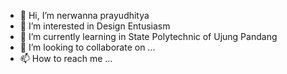 - 👋 Hi, I’m nerwanna prayudhitya
- 👀 I’m interested in Design Entusiasm
- 🌱 I’m currently learning in State Polytechnic of Ujung Pandang
- 💞️ I’m looking to collaborate on ...
- 📫 How to reach me ...

<!---
nerwanna23/nerwanna23 is a ✨ special ✨ repository because its `README.md` (this file) appears on your GitHub profile.
You can click the Preview link to take a look at your changes.
--->
